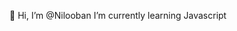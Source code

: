 👋 Hi, I’m @Nilooban
 I’m currently learning Javascript 



<!---
Nilooban/Nilooban is a ✨ special ✨ repository because its `README.md` (this file) appears on your GitHub profile.
You can click the Preview link to take a look at your changes.
--->
